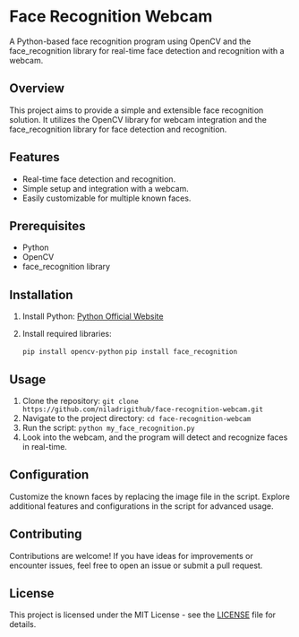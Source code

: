 # Face Recognition Webcam

A Python-based face recognition program using OpenCV and the face_recognition library for real-time face detection and recognition with a webcam.

## Overview

This project aims to provide a simple and extensible face recognition solution. It utilizes the OpenCV library for webcam integration and the face_recognition library for face detection and recognition.

## Features

- Real-time face detection and recognition.
- Simple setup and integration with a webcam.
- Easily customizable for multiple known faces.

## Prerequisites

- Python
- OpenCV
- face_recognition library

## Installation

1. Install Python: [Python Official Website](https://www.python.org/downloads/)
2. Install required libraries:
   
   `pip install opencv-python`
   `pip install face_recognition`

## Usage

1. Clone the repository: `git clone https://github.com/niladrigithub/face-recognition-webcam.git`
2. Navigate to the project directory: `cd face-recognition-webcam`
3. Run the script: `python my_face_recognition.py`
4. Look into the webcam, and the program will detect and recognize faces in real-time.

## Configuration

Customize the known faces by replacing the image file in the script.
Explore additional features and configurations in the script for advanced usage.

## Contributing

Contributions are welcome! If you have ideas for improvements or encounter issues, feel free to open an issue or submit a pull request.

## License

This project is licensed under the MIT License - see the [LICENSE](https://github.com/niladrigithub/face-recognition-webcam/blob/main/LICENSE) file for details.
